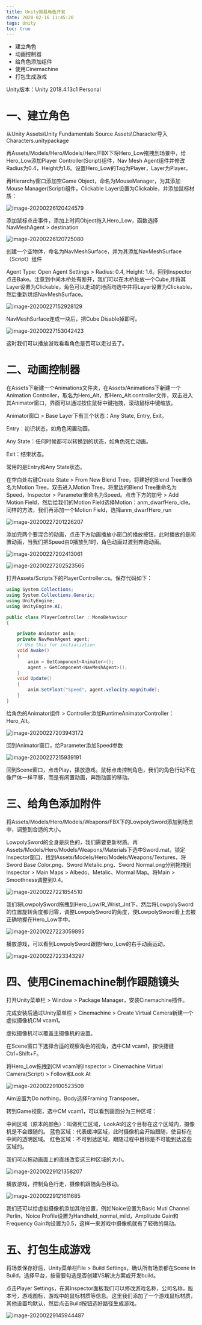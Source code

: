 ```yaml
---
title: Unity简易角色开发
date: 2020-02-16 11:45:20
tags: Unity
toc: true
---
```


- 建立角色
- 动画控制器
- 给角色添加组件
- 使用Cinemachine
- 打包生成游戏

<!--more-->

Unity版本：Unity 2018.4.13c1 Personal

# 一、建立角色

从Unity Assets\Unity Fundamentals Source Assets\Character导入Characters.unitypackage

再Assets/Models/Hero/Models/Hero/FBX下将Hero_Low拖拽到场景中，给Hero_Low添加Player Controller(Script)组件，Nav Mesh Agent组件并修改Radius为0.4，Height为1.6。设置Hero_Low的Tag为Player，Layer为Player。

再Hierarchy窗口添加空Game Object，命名为MouseManager，为其添加Mouse Manager(Script)组件，Clickable Layer设置为Clickable，并添加鼠标材质：

![image-20200226120424579](image-20200226120424579.png)

添加鼠标点击事件，添加上时间Object拖入Hero_Low，函数选择NavMeshAgent > destination

![image-20200226120725080](image-20200226120725080.png)

创建一个空物体，命名为NavMeshSurface，并为其添加NavMeshSurface（Script）组件

Agent Type: Open Agent Settings > Radius: 0.4, Height: 1.6。回到Inspector点击Bake。注意到中间木桥处有断开，我们可以在木桥处放一个Cube,并将其Layer设置为Clickable，角色可以走动的地面均选中并将Layer设置为Clickable，然后重新烘焙NavMeshSurface。

![image-20200227152928129](image-20200227152928129.png)

NavMeshSurface连成一块后，把Cube Disable掉即可。

![image-20200227153042423](image-20200227153042423.png)

这时我们可以播放游戏看看角色是否可以走过去了。

# 二、动画控制器

在Assets下新建一个Animations文件夹，在Assets/Animations下新建一个Animation Controller，取名为Hero_Alt，即Hero_Alt.controller文件，双击进入其Animator窗口，界面可以通过按住鼠标中键拖拽，滚动鼠标中键缩放。

Animator窗口 > Base Layer下有三个状态：Any State, Entry, Exit。

Entry：初识状态，如角色闲置动画。

Any State：任何时候都可以转换到的状态，如角色死亡动画。

Exit：结束状态。

常用的是Entry和Any State状态。

在空白处右键Create State > From New Blend Tree，将建好的Blend Tree重命名为Motion Tree，双击进入Motion Tree，将里边的Blend Tree重命名为Speed，Inspector > Parameter重命名为Speed。点击下方的加号 > Add Motion Field，然后给我们的Motion Field选择Motion：anm_dwarfHero_idle。同样的方法，我们再添加一个Motion Field，选择anm_dwarfHero_run

![image-20200227201226207](image-20200227201226207.png)

添加完两个要混合的动画，点击下方动画播放小窗口的播放按钮，此时播放的是闲置动画，当我们把Speed由0播放到1时，角色动画过渡到奔跑动画。

![image-20200227202413061](image-20200227202413061.png)

![image-20200227202523565](image-20200227202523565.png)

打开Assets/Scripts下的PlayerController.cs。保存代码如下：

```c# PlayerController.cs
using System.Collections;
using System.Collections.Generic;
using UnityEngine;
using UnityEngine.AI;

public class PlayerController : MonoBehaviour
{

    private Animator anim;
    private NavMeshAgent agent;
    // Use this for initializtion
    void Awake()
    {
        anim = GetComponent<Animator>();
        agent = GetComponent<NavMeshAgent>();
    }
    void Update()
    {
        anim.SetFloat("Speed", agent.velocity.magnitude);
    }
}
```

给角色的Animator组件 > Controller添加RuntimeAnimatorController：Hero_Alt。

![image-20200227203943172](image-20200227203943172.png)

回到Animator窗口，给Parameter添加Speed参数

![image-20200227215939191](image-20200227215939191.png)

回到Scene窗口，点击Play，播放游戏。鼠标点击控制角色，我们的角色行动不在像尸体一样平移，而是有闲置动画，奔跑动画的移动。

# 三、给角色添加附件

将Assets/Models/Hero/Models/Weapons/FBX下的LowpolySword添加到场景中，调整到合适的大小。

LowpolySword的全身是灰色的，我们需要更新材质。再Assets/Models/Hero/Models/Weapons/Materials下选中Sword.mat，锁定Inspector窗口，找到Assets/Models/Hero/Models/Weapons/Textures，将Sword Base Color.png、Sword Metalic.png、Sword Normal.png分别拖拽到Inspector > Main Maps > Albedo、Metalic、Mormal Map。将Main > Smoothness调整到0.4。

![image-20200227221854510](image-20200227221854510.png)

我们将LowpolySword拖拽到Hero_Low/R_Wrist_Jnt下，然后将LowpolySword的位置旋转角度都归零，调整LowpolySword的角度，使LowpolySword看上去被正确地握在Hero_Low手中。

![image-20200227223059895](image-20200227223059895.png)

播放游戏，可以看到LowpolySword跟随Hero_Low的右手动画运动。

![image-20200227223343297](image-20200227223343297.png)

# 四、使用Cinemachine制作跟随镜头

打开Unity菜单栏 > Window > Package Manager，安装Cinemachine插件。

完成安装后通过Unity菜单栏 > Cinemachine > Create Virtual Camera新建一个虚拟摄像机CM vcam1。

虚拟摄像机可以覆盖主摄像机的设置。

在Scene窗口下选择合适的观察角色的视角，选中CM vcam1，按快捷键Ctrl+Shift+F。

将Hero_Low拖拽到CM vcam1的Inspector > Cinemachine Virtual Camera(Script) > Follow和Look At

![image-20200229100523509](image-20200229100523509.png)

Aim设置为Do nothing，Body选择Framing Transposer。

转到Game视窗，选中CM vcam1，可以看到画面分为三种区域：

中间区域（原本的颜色）：叫做死亡区域，LookAt的这个目标在这个区域内，摄像机是不会跟随的。
蓝色区域：代表缓冲区域，此时摄像机会开始跟随，使目标在中间的透明区域。
红色区域：不可到达区域，跟随过程中目标是不可能到达这些区域的。

我们可以拖动画面上的直线改变这三种区域的大小。

![image-20200229121358207](image-20200229121358207.png)

播放游戏，控制角色行走，摄像机跟随角色移动。

![image-20200229121611685](image-20200229121611685.png)

我们还可以给虚拟摄像机添加其他设置，例如Noice设置为Basic Muti Channel Perlin，Noice Profile设置为Handheld_normal_mild，Amplitude Gain和Frequency Gain均设置为0.5，这样一来游戏中摄像机就有了轻微的晃动。

# 五、打包生成游戏

将场景保存好后，Unity菜单栏File > Build Settings，确认所有场景都在Scene In Build，选择平台，按需要勾选是否创建VS解决方案或开发build。

点击Player Settings，在其Inspector面板我们可以修改游戏名称，公司名称，版本号，游戏图标，游戏中的鼠标材质等信息。这里我们添加了一个游戏鼠标材质，其他设置均默认，然后点击Build按钮选好路径生成游戏。

![image-20200229145944487](image-20200229145944487.png)